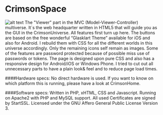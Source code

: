 # CrimsonSpace

![alt text](https://universe.crimson.space/wp-content/uploads/2015/02/CrimsonSpace_icon.png "CrimsonSpace Icon")
The "Viewer" part in the MVC (Model-Viewer-Controller) multiverse. It´s the web headquarter written in HTML5 that will guide you as the GUI in the CrimsonUniverse. All features first turn up here.
The buttons are based on the free wonderful “Glasklart Theme” available for iOS and also for Android. I rebuild them with CSS for all the different worlds in this universe accordingly. Only the remaining icons self remain as images. Some of the features are password protected because of possible miss use of passwords or tokens. The page is designed upon pure CSS and also has a responsive design for Android/iOS or Windows Phone. I tried to cut out all unnecessary parts to have a plain look& feel and to reduce page load times.


####Hardware specs:
No direct hardware is used. If you want to know on which platform this is running, please have a look at CrimsonHome.

####Software specs:
Written in PHP, xHTML, CSS and Javascript. Running on Apache2 with PHP and MySQL support. All used Certificates are signed by StartSSL. Licensed under the GNU Affero General Public License Version 3.